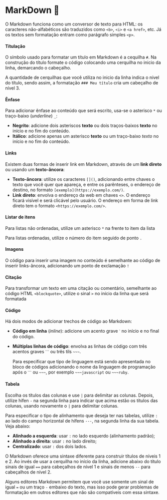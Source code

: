 # MarkDown :notebook_with_decorative_cover:

O Markdown funciona como um conversor de texto para HTML: os caracteres não-alfabéticos são traduzidos como `<b>`, `<i>` e `<a href>`, etc. Já os textos sem formatação entram como parágrafo simples `<p>`.

#### Títulação 

O símbolo usado para formatar um título em Markdown é a cequilha `#`. Na construção do título formate o código colocando uma cerquilha no inicio da linha, demarcando o cabeçalho.

A quantidade de cerquilhas que você utiliza no inicio da linha indica o nível do título, sendo assim, a formatação `### Meu título` cria um cabeçalho de nível 3.

#### Ênfase

Para adicionar ênfase ao conteúdo que será escrito, usa-se o asterisco `*` ou traço-baixo (*underline*) `_`:

- **Negrito**: adicione dois asteriscos ****texto**** ou dois traços-baixos __**texto**__ no início e no fim do conteúdo.
- **Itálico**: adicione apenas um asterisco **texto** ou um traço-baixo _*texto*_ no início e no fim do conteúdo.

#### Links

Existem duas formas de inserir link em Markdown, através de um **link direto** ou usando um **texto-âncora**:

- **Texto-âncora**: utilize os caracteres `[]()`, adicionando entre chaves o texto que você quer que apareça, e entre os parênteses, o endereço de destino, no formato `[exemplo](https://exemplo.com/)`.
- **Link direto**: envolva o endereço da web em chaves `<>`. O endereço ficará visível e será clicável pelo usuário. O endereço em forma de link direto tem o formato `<https://exemplo.com/>`.

#### Listar de itens

Para listas não ordenadas, utilize um asterisco `*` na frente to item da lista

Para listas ordenadas, utilize o número do item seguido de ponto `.` 

####  Imagens

O código para inserir uma imagem no conteúdo é semelhante ao código de inserir links-âncora, adicionando um ponto de exclamação `!`

#### Citação

Para transformar um texto em uma citação ou comentário, semelhante ao código HTML `<blockquote>`, utilize o sinal `>` no início da linha que será formatada

#### Código

Há dois modos de adicionar trechos de código ao Markdown:

- **Código em linha** (*inline*): adicione um acento grave `ˋ` no início e no final do código.

- **Múltiplas linhas de código**: envolva as linhas de código com três acentos graves `ˋˋˋ` ou três tils `~~~`.

  Para especificar que tipo de linguagem está sendo apresentada no bloco de códigos adicionando o nome da linguagem de programação após o `ˋˋˋ` ou `~~~`, por exemplo `~~~javascript` ou `~~~ruby`. 

#### Tabela

Escolha os títulos das colunas e use `|` para delimitar as colunas. Depois, utilize hífen `-` na segunda linha para indicar que acima estão os títulos das colunas, usando novamente o `|` para delimitar colunas.

Para especificar o tipo de alinhamento que deseja ter nas tabelas, utilize `:` ao lado do campo horizontal de hífens `---`, na segunda linha da sua tabela. Veja abaixo:

- **Alinhado a esquerda**: usar `:` no lado esquerdo (alinhamento padrão);
- **Alinhado a direita**: usar `:` no lado direito;
- **Centralizado**: usar `:` dos dois lados.

O Markdown oferece uma sintaxe diferente para construir títulos de níveis 1 e 2. Ao invés de usar a cerquilha no início da linha, adicione abaixo do título sinais de igual `==` para cabeçalhos de nível 1 e sinais de menos `--` para cabeçalhos de nível 2.

Alguns editores Markdown permitem que você use somente um sinal de igual `=` ou um traço `-` embaixo do texto, mas isso pode gerar problemas de formatação em outros editores que não são compatíveis com essa sintaxe.